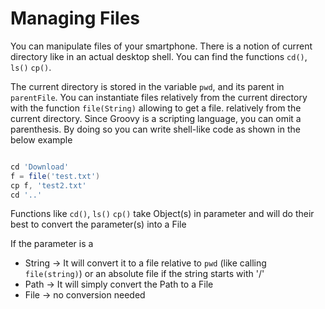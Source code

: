 # Managing Files
You can manipulate files of your smartphone. 
There is a notion of current directory like in an actual desktop shell. 
You can find the functions `cd()`,  `ls()` `cp()`. 

The current directory is stored in the variable `pwd`, and its
parent in `parentFile`. You can instantiate files relatively from the current directory with
the function `file(String)` allowing to get a file.
relatively from the current directory.
Since Groovy is a scripting language, you can omit a parenthesis. 
By doing so you can write shell-like code as shown in the below example

```groovy  

cd 'Download'
f = file('test.txt')
cp f, 'test2.txt' 
cd '..'
```

Functions like `cd()`,  `ls()` `cp()` take Object(s) in parameter and will do their best to convert
the parameter(s) into a File

If the parameter is a
- String -> It will convert it to a file relative to `pwd` (like calling `file(string)`) or an absolute file
if the string starts with '/'
- Path -> It will simply convert the Path to a File
- File -> no conversion needed